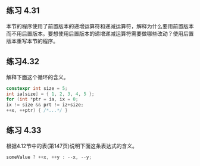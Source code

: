 ## 练习 4.31
本节的程序使用了前置版本的递增运算符和递减运算符，解释为什么要用前置版本而不用后置版本。要想使用后置版本的递增递减运算符需要做哪些改动？使用后置版本重写本节的程序。


## 练习4.32
解释下面这个循环的含义。
```c++
constexpr int size = 5;
int ia[size] = { 1, 2, 3, 4, 5 };
for (int *ptr = ia, ix = 0;
ix != size && prt != iz+size;
++x, ++ptr) { /*...*/ }
```

## 练习 4.33
根据4.12节中的表(第147页)说明下面这条表达式的含义。
```c++
someValue ? ++x, ++y : --x, --y;
```